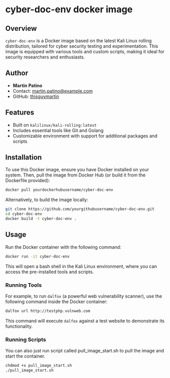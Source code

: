 # cyber-doc-env docker image

## Overview

`cyber-doc-env` is a Docker image based on the latest Kali Linux rolling distribution, tailored for cyber security testing and experimentation. This image is equipped with various tools and custom scripts, making it ideal for security researchers and enthusiasts.

## Author

- **Martin Patino**
- Contact: [martin.patino@example.com](mailto:martin.patino@example.com)
- GitHub: [thisguymartin](https://github.com/thisguymartin)

## Features

- Built on `kalilinux/kali-rolling:latest`
- Includes essential tools like Git and Golang
- Customizable environment with support for additional packages and scripts

## Installation

To use this Docker image, ensure you have Docker installed on your system. Then, pull the image from Docker Hub (or build it from the Dockerfile provided):

```bash
docker pull yourdockerhubusername/cyber-doc-env
```

Alternatively, to build the image locally:

```bash
git clone https://github.com/yourgithubusername/cyber-doc-env.git
cd cyber-doc-env
docker build -t cyber-doc-env .
```

## Usage

Run the Docker container with the following command:

```bash
docker run -it cyber-doc-env
```

This will open a bash shell in the Kali Linux environment, where you can access the pre-installed tools and scripts.

### Running Tools

For example, to run `dalfox` (a powerful web vulnerability scanner), use the following command inside the Docker container:

```bash
dalfox url http://testphp.vulnweb.com
```

This command will execute `dalfox` against a test website to demonstrate its functionality.


### Running Scripts
You can also just run script called pull_image_start.sh to pull the image and start the container.

```bash
chdmod +x pull_image_start.sh
./pull_image_start.sh
```
